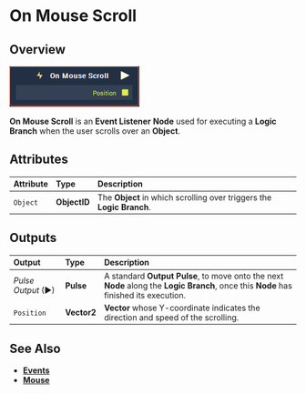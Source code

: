 # On Mouse Scroll

## Overview

![The On Mouse Scroll Node.](../../../.gitbook/assets/node-on-mouse-scroll.png)

**On Mouse Scroll** is an **Event Listener** **Node** used for executing a **Logic Branch** when the user scrolls over an **Object**.

## Attributes

| Attribute | Type | Description |
| :--- | :--- | :--- |
| `Object` | **ObjectID** | The **Object** in which scrolling over triggers the **Logic Branch**. |

## Outputs

| Output | Type | Description |
| :--- | :--- | :--- |
| _Pulse Output_ \(►\) | **Pulse** | A standard **Output Pulse**, to move onto the next **Node** along the **Logic Branch**, once this **Node** has finished its execution. |
| `Position` | **Vector2** | **Vector** whose Y-coordinate indicates the direction and speed of the scrolling. |

## See Also

* [**Events**](../)
* [**Mouse**](./)

